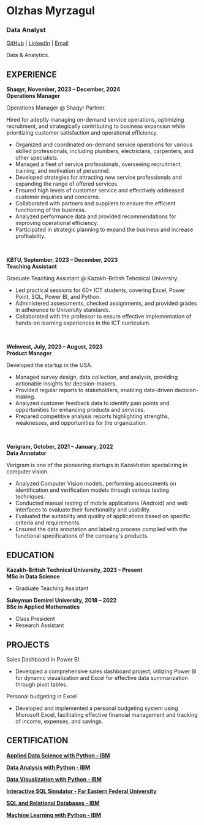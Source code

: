 
# Olzhas Myrzagul
### Data Analyst
[GitHub](https://github.com/OlzhasMyrzagul) | [LinkedIn](http://www.linkedin.com/in/olzhasm) | [Email](mailto:myrzagul.olzhas@gmail.com)

Data & Analytics.

EXPERIENCE
-
**Shaqyr, November, 2023 – December, 2024 <br>
Operations Manager**

Operations Manager @ Shaqyr Partner.

Hired for adeptly managing on-demand service operations, optimizing recruitment, and strategically contributing to business expansion while prioritizing customer satisfaction and operational efficiency.

- Organized and coordinated on-demand service operations for various skilled professionals, including plumbers, electricians, carpenters, and other specialists.
- Managed a fleet of service professionals, overseeing recruitment, training, and motivation of personnel.
- Developed strategies for attracting new service professionals and expanding the range of offered services.
- Ensured high levels of customer service and effectively addressed customer inquiries and concerns.
- Collaborated with partners and suppliers to ensure the efficient functioning of the business.
- Analyzed performance data and provided recommendations for improving operational efficiency.
- Participated in strategic planning to expand the business and increase profitability.

<br>

**KBTU, September, 2023 – December, 2023 <br>
Teaching Assistant**

Graduate Teaching Assistant @ Kazakh-British Tehcnical University.

- Led practical sessions for 60+ ICT students, covering Excel, Power Point, SQL, Power BI, and Python.
- Administered assessments, checked assignments, and provided grades in adherence to University standards.
- Collaborated with the professor to ensure effective implementation of hands-on learning experiences in the ICT curriculum.


<br>

**WeInvest, July, 2023 – August, 2023 <br>
Product Manager**

Developed the startup in the USA.

- Managed survey design, data collection, and analysis, providing actionable insights for decision-makers.
- Provided regular reports to stakeholders, enabling data-driven decision-making.
- Analyzed customer feedback data to identify pain points and opportunities for enhancing products and services.
- Prepared competitive analysis reports highlighting strengths, weaknesses, and opportunities for the organization.

<br>

**Verigram, October, 2021 – January, 2022 <br>
Data Annotator**

Verigram is one of the pioneering startups in Kazakhstan specializing in computer vision.

- Analyzed Computer Vision models, performing assessments on identification and verification models through various testing techniques.
- Conducted manual testing of mobile applications (Android) and web interfaces to evaluate their functionality and usability.
- Evaluated the suitability and quality of applications based on specific criteria and requirements.
- Ensured the data annotation and labeling process complied with the functional specifications of the company's products.


EDUCATION
- 
**Kazakh-British Technical University, 2023 – Present <br>
MSc in Data Science**

 - Graduate Teaching Assistant

**Suleyman Demirel University, 2018 – 2022 <br>
BSc in Applied Mathematics**

 - Class President
 - Research Assistant

PROJECTS
-
Sales Dashboard in Power BI.

- Developed a comprehensive sales dashboard project, utilizing Power BI for dynamic visualization and Excel for effective data summarization through pivot tables.

Personal budgeting in Excel

- Developed and implemented a personal budgeting system using Microsoft Excel, facilitating effective financial management and tracking of income, expenses, and savings.


CERTIFICATION
-
**[Applied Data Science with Python - IBM](https://www.credly.com/badges/adcbe5d9-e548-44c1-93fb-7a381c9a7a2d)**

**[Data Analysis with Python - IBM](https://courses.cognitiveclass.ai/certificates/15d6e35de4a74b739c2d7aa9842f0620)**

**[Data Visualization with Python - IBM](https://courses.cognitiveclass.ai/certificates/60a3c25446e34b9ba29446e791b466d0)**

**[Interactive SQL Simulator - Far Eastern Federal University](https://stepik.org/cert/1874153?lang=en)**

**[SQL and Relational Databases - IBM](https://courses.cognitiveclass.ai/certificates/28547650b9c24a42a4b2fbf649b95464)**

**[Machine Learning with Python - IBM](https://courses.cognitiveclass.ai/certificates/d0127775142b485a85bb76c5b5685896)**
